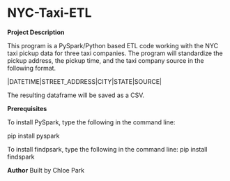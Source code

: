 # NYC-Taxi-ETL

**Project Description**

This program is a PySpark/Python based ETL code working with the NYC taxi pickup data for three taxi companies.
The program will standardize the pickup address, the pickup time, and the taxi company source in the following format.

|DATETIME|STREET_ADDRESS|CITY|STATE|SOURCE|

The resulting dataframe will be saved as a CSV.

**Prerequisites**

To install PySpark, type the following in the command line:
  
  pip install pyspark

To install findpsark, type the following in the command line:
  pip install findspark
  
**Author**
Built by Chloe Park
